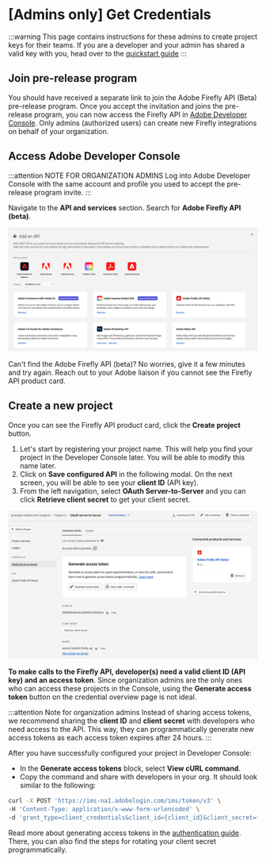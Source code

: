 # [Admins only] Get Credentials

:::warning
This page contains instructions for these admins to create project keys for their teams. If you are a developer and your admin has shared a valid key with you, head over to the [quickstart guide](../index.md)
:::

## Join pre-release program

You should have received a separate link to join the Adobe Firefly API (Beta) pre-release program. Once you accept the invitation and joins the pre-release program, you can now access the Firefly API in [Adobe Developer Console](https://developer.adobe.com/console). Only admins (authorized users) can create new Firefly integrations on behalf of your organization.

## Access Adobe Developer Console

:::attention NOTE FOR ORGANIZATION ADMINS
Log into Adobe Developer Console with the same account and profile you used to accept the pre-release program invite.
:::

Navigate to the __API and services__ section. Search for __Adobe Firefly API (beta)__.

![API and services page - Firefly API card](../../images/firefly_api_card.png)

Can't find the Adobe Firefly API (beta)? No worries, give it a few minutes and try again. Reach out to your Adobe liaison if you cannot see the Firefly API product card.

## Create a new project

Once you can see the Firefly API product card, click the __Create project__ button.

1. Let's start by registering your project name. This will help you find your project in the Developer Console later. You will be able to modify this name later.
2. Click on __Save configured API__ in the following modal. On the next screen, you will be able to see your __client ID__ (API key).
3. From the left navigation, select __OAuth Server-to-Server__ and you can click __Retrieve client secret__ to get your client secret.

![OAuth Server-to-Server credential page](../../images/credential_page.png)

__To make calls to the Firefly API, developer(s) need a valid client ID (API key) and an access token__. Since organization admins are the only ones who can access these projects in the Console, using the __Generate access token__ button on the credential overview page is not ideal.

:::attention Note for organization admins
Instead of sharing access tokens, we recommend sharing the __client ID__ and __client secret__ with developers who need access to the API. This way, they can programmatically generate new access tokens as each access token expires after 24 hours.
:::

After you have successfully configured your project in Developer Console:

- In the __Generate access tokens__ block, select __View cURL command__.
- Copy the command and share with developers in your org. It should look similar to the following:

```bash
curl -X POST 'https://ims-na1.adobelogin.com/ims/token/v3' \
-H 'Content-Type: application/x-www-form-urlencoded' \
-d 'grant_type=client_credentials&client_id={client_id}&client_secret={client_secret}&scope=openid,AdobeID,firefly_enterprise,firefly_api'
```

Read more about generating access tokens in the [authentication guide](../authentication/index.md). There, you can also find the steps for rotating your client secret programmatically.
